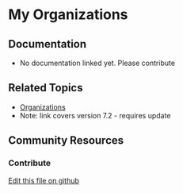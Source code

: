 # My Organizations

## Documentation

* No documentation linked yet. Please contribute

## Related Topics

* [Organizations](https://portal.liferay.dev/docs/7-2/user/-/knowledge_base/u/organizations)
* Note: link covers version 7.2 - requires update

## Community Resources


### Contribute

[Edit this file on github](https://github.com/olafk/controlpanel-documentation-docs/blob/master/md/74en/com_liferay_users_admin_web_portlet_MyOrganizationsPortlet.md)
